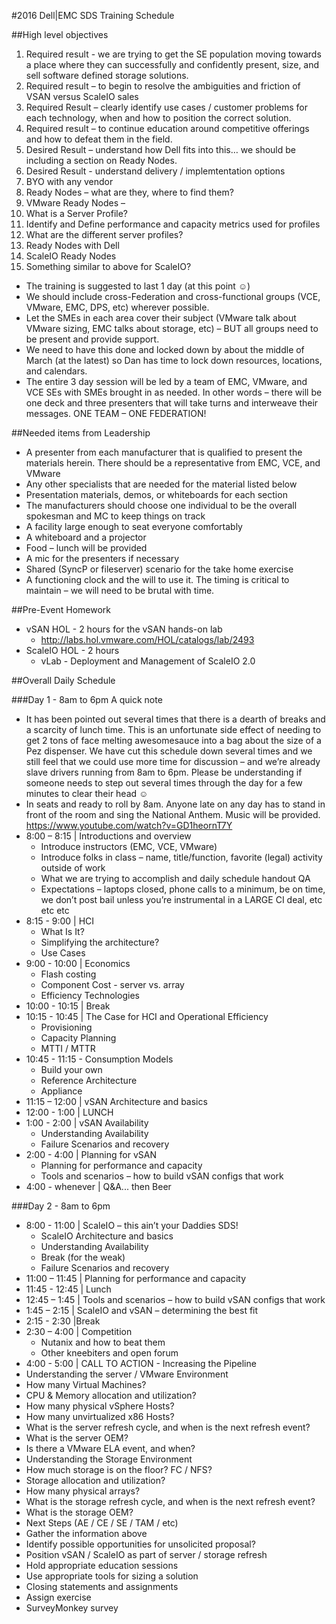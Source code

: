 #2016 Dell|EMC SDS Training Schedule

##High level objectives
1. Required result - we are trying to get the SE population moving towards a place where they can successfully and confidently present, size, and sell software defined storage solutions.
2. Required result – to begin to resolve the ambiguities and friction of VSAN versus ScaleIO sales
3. Required Result – clearly identify use cases / customer problems for each technology, when and how to position the correct solution.
4. Required result – to continue education around competitive offerings and how to defeat them in the field.
5. Desired Result – understand how Dell fits into this…  we should be including a section on Ready Nodes.
6. Desired Result - understand delivery / implemtentation options
 1. BYO with any vendor
 2. Ready Nodes – what are they, where to find them?
 3. VMware Ready Nodes –
  1. What is a Server Profile?
  2. Identify and Define performance and capacity metrics used for profiles
  3. What are the different server profiles?
  4. Ready Nodes with Dell
 4. ScaleIO Ready Nodes
  1. Something similar to above for ScaleIO?

* The training is suggested to last 1 day (at this point ☺)
* We should include cross-Federation and cross-functional groups (VCE, VMware, EMC, DPS, etc) wherever possible.
* Let the SMEs in each area cover their subject (VMware talk about VMware sizing, EMC talks about storage, etc) – BUT all groups need to be present and provide support.  
* We need to have this done and locked down by about the middle of March (at the latest) so Dan has time to lock down resources, locations, and calendars.
* The entire 3 day session will be led by a team of EMC, VMware, and VCE SEs with SMEs brought in as needed.  In other words – there will be one deck and three presenters that will take turns and interweave their messages.  ONE TEAM – ONE FEDERATION!

##Needed items from Leadership 
* A presenter from each manufacturer that is qualified to present the materials herein.  There should be a representative from EMC, VCE, and VMware
* Any other specialists that are needed for the material listed below
* Presentation materials, demos, or whiteboards for each section
* The manufacturers should choose one individual to be the overall spokesman and MC to keep things on track
* A facility large enough to seat everyone comfortably
* A whiteboard and a projector
* Food – lunch will be provided 
* A mic for the presenters if necessary
* Shared (SyncP or fileserver) scenario for the take home exercise
* A functioning clock and the will to use it.  The timing is critical to maintain – we will need to be brutal with time.

##Pre-Event Homework
* vSAN HOL - 2 hours for the vSAN hands-on lab
  * http://labs.hol.vmware.com/HOL/catalogs/lab/2493 
* ScaleIO HOL - 2 hours 
  * vLab - Deployment and Management of ScaleIO 2.0

##Overall Daily Schedule

###Day 1 - 8am to 6pm
A quick note
* It has been pointed out several times that there is a dearth of breaks and a scarcity of lunch time.  This is an unfortunate side effect of needing to get 2 tons of face melting awesomesauce into a bag about the size of a Pez dispenser.  We have cut this schedule down several times and we still feel that we could use more time for discussion – and we’re already slave drivers running from 8am to 6pm.  Please be understanding if someone needs to step out several times through the day for a few minutes to clear their head ☺
* In seats and ready to roll by 8am.  Anyone late on any day has to stand in front of the room and sing the National Anthem.  Music will be provided.  https://www.youtube.com/watch?v=GD1heornT7Y
* 8:00 – 8:15 | Introductions and overview
  * Introduce instructors (EMC, VCE, VMware)
  * Introduce folks in class – name, title/function, favorite (legal) activity outside of work
  * What we are trying to accomplish and daily schedule handout QA
  * Expectations – laptops closed, phone calls to a minimum, be on time, we don’t post bail unless you’re instrumental in a LARGE CI deal, etc etc etc
* 8:15 - 9:00 | HCI
  * What Is It?
  * Simplifying the architecture?
  * Use Cases	
* 9:00 - 10:00 | Economics
  * Flash costing
  * Component Cost - server vs. array
  * Efficiency Technologies
* 10:00 - 10:15 | Break
* 10:15 - 10:45 | The Case for HCI and Operational Efficiency
  * Provisioning
  * Capacity Planning
  * MTTI / MTTR
* 10:45 - 11:15 - Consumption Models
  * Build your own
  * Reference Architecture
  * Appliance
* 11:15 – 12:00 | vSAN Architecture and basics
* 12:00 - 1:00 | LUNCH
* 1:00 - 2:00 | vSAN Availability
  * Understanding Availability
  * Failure Scenarios and recovery
* 2:00 - 4:00 | Planning for vSAN
  * Planning for performance and capacity
  * Tools and scenarios – how to build vSAN configs that work
* 4:00 - whenever | Q&A... then Beer

###Day 2 - 8am to 6pm
* 8:00 - 11:00 | ScaleIO – this ain’t your Daddies SDS!
  * ScaleIO Architecture and basics
  * Understanding Availability
  * Break (for the weak)
  * Failure Scenarios and recovery
* 11:00 – 11:45 | Planning for performance and capacity
* 11:45 - 12:45 | Lunch
* 12:45 – 1:45 | Tools and scenarios – how to build vSAN configs that work
* 1:45 – 2:15 | ScaleIO and vSAN – determining the best fit
* 2:15 - 2:30 |Break
* 2:30 – 4:00 | Competition
  * Nutanix and how to beat them
  * Other kneebiters and open forum
* 4:00 - 5:00 | CALL TO ACTION - Increasing the Pipeline
 * Understanding the server / VMware Environment
  * How many Virtual Machines?
  * CPU & Memory allocation and utilization?
  * How many physical vSphere Hosts?
  * How many unvirtualized x86 Hosts?
  * What is the server refresh cycle, and when is the next refresh event?
  * What is the server OEM? 
  * Is there a VMware ELA event, and when?
 * Understanding the Storage Environment
  * How much storage is on the floor? FC / NFS?
  * Storage allocation and utilization?
  * How many physical arrays?
  * What is the storage refresh cycle, and when is the next refresh event?
  * What is the storage OEM? 
 * Next Steps (AE / CE / SE / TAM / etc)
  * Gather the information above
  * Identify possible opportunities for unsolicited proposal?
  * Position vSAN / ScaleIO as part of server / storage refresh
  * Hold appropriate education sessions
  * Use appropriate tools for sizing a solution
* Closing statements and assignments
 * Assign exercise
 * SurveyMonkey survey
  
